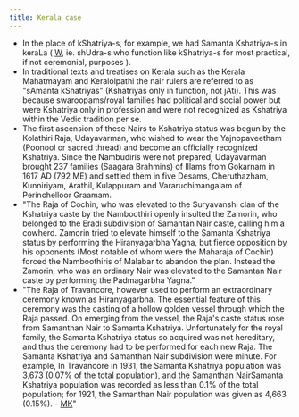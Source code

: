 ```yaml
---
title: Kerala case
---
```


- In the place of kShatriya-s, for example, we had Samanta Kshatriya-s in keraLa ( [W](https://en.wikipedia.org/wiki/Samantha_Kshatriya), ie. shUdra-s who function like kShatriya-s for most practical, if not ceremonial, purposes ).
- In traditional texts and treatises on Kerala such as the Kerala Mahatmayam and Keralolpathi the nair rulers are referred to as "sAmanta kShatriyas" (Kshatriyas only in function, not jAti). This was because swaroopams/royal families had political and social power but were Kshatriya only in profession and were not recognized as Kshatriya within the Vedic tradition per se.
- The first ascension of these Nairs to Kshatriya status was begun by the Kolathiri Raja, Udayavarman, who wished to wear the Yajnopaveetham (Poonool or sacred thread) and become an officially recognized Kshatriya. Since the Nambudiris were not prepared, Udayavarman brought 237 families (Saagara Brahmins) of Illams from Gokarnam in 1617 AD (792 ME) and settled them in five Desams, Cheruthazham, Kunniriyam, Arathil, Kulappuram and Vararuchimangalam of Perinchelloor Graamam. 
- "The Raja of Cochin, who was elevated to the Suryavanshi clan of the Kshatriya caste by the Namboothiri openly insulted the Zamorin, who belonged to the Eradi subdivision of Samantan Nair caste, calling him a cowherd. Zamorin tried to elevate himself to the Samanta Kshatriya status by performing the Hiranyagarbha Yagna, but fierce opposition by his opponents (Most notable of whom were the Maharaja of Cochin) forced the Namboothiris of Malabar to abandon the plan. Instead the Zamorin, who was an ordinary Nair was elevated to the Samantan Nair caste by performing the Padmagarbha Yagna."
- "The Raja of Travancore, however used to perform an extraordinary ceremony known as Hiranyagarbha. The essential feature of this ceremony was the casting of a hollow golden vessel through which the Raja passed. On emerging from the vessel, the Raja's caste status rose from Samanthan Nair to Samanta Kshatriya. Unfortunately for the royal family, the Samanta Kshatriya status so acquired was not hereditary, and thus the ceremony had to be performed for each new Raja. The Samanta Kshatriya and Samanthan Nair subdivision were minute. For example, In Travancore in 1931, the Samanta Kshatriya population was 3,673 (0.07% of the total population), and the Samanthan NairSamanta Kshatriya population was recorded as less than 0.1% of the total population; for 1921, the Samanthan Nair population was given as 4,663 (0.15%). - [MK](http://malayalakshatriya.blogspot.com/2011/10/nair-sub-castes.html#sthash.Ti4qrMe4.dpuf)"
